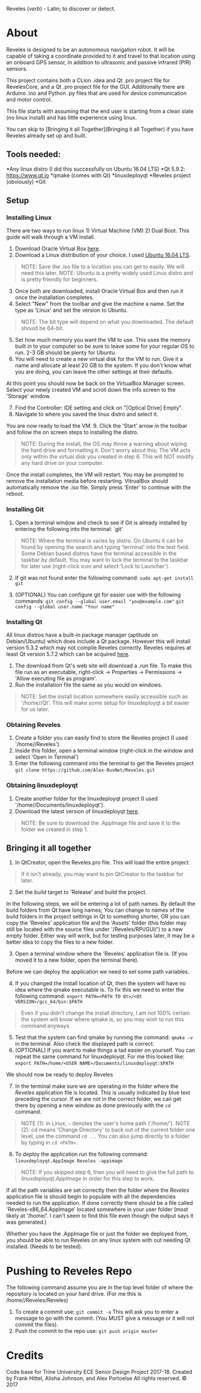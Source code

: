 Reveles (<i>verb</i>) - Latin; to discover or detect.

# About
Reveles is designed to be an autonomous navigation robot. It will be capable of taking a coordinate provided to it and travel to that location using an onboard GPS sensor, in addition to ultrasonic and passive infrared (PIR) sensors. 

This project contains both a CLion .idea and Qt .pro project file for RevelesCore, and a Qt .pro project file for the GUI. Additionally there are Arduino .ino and Python .py files that are used for device communication and motor control.

This file starts with assuming that the end user is starting from a clean slate (no linux install) and has little experience using linux.

You can skip to [Bringing it all Together](Bringing it all Together) if you have Reveles already set up and built.

## Tools needed: 
*Any linux distro (I did this successfully on Ubuntu 16.04 LTS)
*Qt 5.9.2: https://www.qt.io
*qmake (comes with Qt) 
*linuxdeployqt
*Reveles project (obviously)
*Git

## Setup
### Installing Linux

There are two ways to run linux 1) Virtual Machine (VM) 2) Dual Boot. This guide will walk through a VM install.

1. Download Oracle Virtual Box [here](https://www.virtualbox.org/wiki/Downloads).
2. Download a Linux distribution of your choice. I used [Ubuntu 16.04 LTS](https://www.ubuntu.com/download/desktop).
> NOTE: Save the .iso file to a location you can get to easily. We will need this later.
> NOTE: Ubuntu is a pretty widely used Linux distro and is pretty friendly for beginners.

3. Once both are downloaded, install Oracle Virtual Box and then run it once the installation completes.
4. Select "New" from the toolbar and give the machine a name. Set the type as 'Linux' and set the version to Ubuntu.
> NOTE: The bit type will depend on what you downloaded. The default should be 64-bit.

5. Set how much memory you want the VM to use. This uses the memory built in to your computer so be sure to leave some for your regular OS to run. 2-3 GB should be plenty for Ubuntu.
6. You will need to create a new virtual disk for the VM to run. Give it a name and allocate at least 20 GB to the system. If you don't know what you are doing, you can leave the other settings at their defaults.

At this point you should now be back on the VirtualBox Manager screen. Select your newly created VM and scroll down the info screen to the 'Storage' window. 

7. Find the Controller: IDE setting and click on "[Optical Drive] Empty".
8. Navigate to where you saved the linux distro and select it. 

You are now ready to load the VM.
9. Click the 'Start' arrow in the toolbar and follow the on screen steps to installing the distro.
> NOTE: During the install, the OS may throw a warning about wiping the hard drive and formatting it. Don't worry about this; The VM acts only within the virtual disk you created in step 6. This will NOT modify any hard drive on your computer.

Once the install completes, the VM will restart. You may be prompted to remove the installation media before restarting. VitrualBox should automatically remove the .iso file. Simply press 'Enter' to continue with the reboot.

### Installing Git

1. Open a terminal window and check to see if Git is already installed by entering the following into the terminal:
	`git'
> NOTE: Where the terminal is varies by distro. On Ubuntu it can be found by opening the search and typing 'terminal'
> into the text field. Some Debian based distros have the terminal accessible in the taskbar by default. You may want 
> to lock the terminal to the taskbar for later use (right-click icon and select 'Lock to Launcher').

2. If git was not found enter the following command:
	`sudo apt-get install git`

3. (OPTIONAL) You can configure git for easier use with the following commands:
	`git config --global user.email "you@example.com"`
	`git config --global user.name "Your name"`
 
### Installing Qt

All linux distros have a built-in package manager (aptitude on Debian/Ubuntu) which does include a Qt package. However this will install version 5.3.2 which may not compile Reveles correctly. 
Reveles requires at least Qt version 5.7.2 which can be acquired [here](https://www.qt.io/downloads).  

1. The download from Qt's web site will download a .run file. To make this file run as an executable, right-click -> Properties -> Permissions -> 'Allow executing file as program'.
2. Run the installation file the same as you would on windows.
> NOTE: Set the install location somewhere easily accessible such as '/home/<USER NAME>/Qt'. This will make some setup for linuxdeployqt a bit easier for us later.

### Obtaining Reveles
1. Create a folder you can easily find to store the Reveles project (I used '/home/<USER NAME>/Reveles').
2. Inside this folder, open a terminal window (right-click in the window and select 'Open in Terminal')
3. Enter the following command into the terminal to get the Reveles project
	`git clone https://github.com/Alex-BusNet/Reveles.git`

### Obtaining linuxdeployqt
1. Create another folder for the linuxdeployqt project (I used '/home/<USER NAME>/Documents/linuxdeployqt').
2. Download the latest version of linuxdeployqt [here](https://github.com/probonopd/linuxdeployqt/releases).
> NOTE: Be sure to download the .AppImage file and save it to the folder we created in step 1.

## Bringing it all together

1. In QtCreator, open the Reveles.pro file. This will load the entire project.
> If it isn't already, you may want to pin QtCreator to the taskbar for later.

2. Set the build target to 'Release' and build the project.

In the following steps, we will be entering a lot of path names. By default the build folders from Qt have long names; You can change to names of the build folders in the project settings in Qt to something shorter, OR you can copy the 'Reveles' application file and the 'Assets' folder (this folder may still be located with the source files under '/Reveles/RPi/GUI/') to a new empty folder. Either way will work, but for testing purposes later, it may be a better idea to copy the files to a new folder.

3. Open a terminal window where the 'Reveles' application file is. (If you moved it to a new folder, open the terminal there).

Before we can deploy the application we need to set some path variables.

4. If you changed the install location of Qt, then the system will have no idea where the qmake executable is. To fix this we need to enter the following command:
	`export PATH=<PATH TO Qt>/<Qt VERSION>/gcc_64/bin:$PATH`
> Even if you didn't change the install directory, I am not 100% certain the system will know where qmake is, so you may wish to run this command anyways.

5. Test that the system can find qmake by running the command: `qmake -v` in the terminal. Also check the displayed path is correct.
6. (OPTIONAL) If you want to make things a tad easier on yourself. You can repeat the same command for linuxdeployqt. For me this looked like:
	`export PATH=/home/<USER NAME>/Documents/linuxdeployqt:$PATH`

We should now be ready to deploy Reveles

7. In the terminal make sure we are operating in the folder where the _Reveles_ application file is located. This is usually indicated by blue text preceding the cursor. If we are not in the correct folder, we can get there by opening a new window as done previously with the `cd` command. 
> NOTE (1): in Linux, `~` denotes the user's home path ('/home/<USER NAME>').
> NOTE (2): cd means 'Change Directory' to back out of the current folder one level, use the command `cd ..`. You can also jump directly to a folder by 
>	    typing in `cd <PATH>`.

8. To deploy the application run the following command:
	`linuxdeployqt.AppImage Reveles -appimage`
>NOTE: If you skipped step 6, then you will need to give the full path to _linuxdeployqt.AppImage_ in order for this step to work.

If all the path variables are set correctly then the folder where the _Reveles_ application file is should begin to populate with all the dependencies needed to run the application. If done correctly there should be a file called 'Reveles-x86_64.AppImage' located somewhere in your user folder (most likely at '/home/<USER NAME>'. I can't seem to find this file even though the output says it was generated.)

Whether you have the .AppImage file or just the folder we deployed from, you should be able to run Reveles on any linux system with out needing Qt installed. (Needs to be tested).

# Pushing to Reveles Repo

The following command assume you are in the top level folder of where the repository is located on your hard drive. (For me this is /home/<USER NAME>/Reveles/Reveles)

1. To create a commit use:
	`git commit -a` This will ask you to enter a message to go with the commit. (You MUST give a message or it will not commit the files).
2. Push the commit to the repo use:
	`git push origin master`

# Credits
Code base for Trine University ECE Senior Design Project 2017-18.
Created by Frank Hittel, Alisha Johnson, and Alex Portoelse
All rights reserved. &copy; 2017

